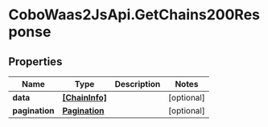 # CoboWaas2JsApi.GetChains200Response

## Properties

Name | Type | Description | Notes
------------ | ------------- | ------------- | -------------
**data** | [**[ChainInfo]**](ChainInfo.md) |  | [optional] 
**pagination** | [**Pagination**](Pagination.md) |  | [optional] 


